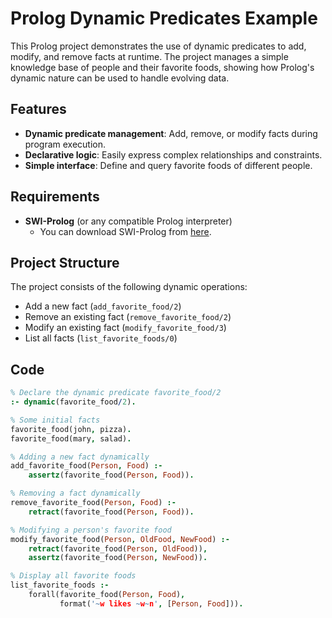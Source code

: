 # Prolog Dynamic Predicates Example

This Prolog project demonstrates the use of dynamic predicates to add, modify, and remove facts at runtime. The project manages a simple knowledge base of people and their favorite foods, showing how Prolog's dynamic nature can be used to handle evolving data.

## Features

- **Dynamic predicate management**: Add, remove, or modify facts during program execution.
- **Declarative logic**: Easily express complex relationships and constraints.
- **Simple interface**: Define and query favorite foods of different people.

## Requirements

- **SWI-Prolog** (or any compatible Prolog interpreter)
  - You can download SWI-Prolog from [here](https://www.swi-prolog.org/Download.html).

## Project Structure

The project consists of the following dynamic operations:

- Add a new fact (`add_favorite_food/2`)
- Remove an existing fact (`remove_favorite_food/2`)
- Modify an existing fact (`modify_favorite_food/3`)
- List all facts (`list_favorite_foods/0`)

## Code

```prolog
% Declare the dynamic predicate favorite_food/2
:- dynamic(favorite_food/2).

% Some initial facts
favorite_food(john, pizza).
favorite_food(mary, salad).

% Adding a new fact dynamically
add_favorite_food(Person, Food) :-
    assertz(favorite_food(Person, Food)).

% Removing a fact dynamically
remove_favorite_food(Person, Food) :-
    retract(favorite_food(Person, Food)).

% Modifying a person's favorite food
modify_favorite_food(Person, OldFood, NewFood) :-
    retract(favorite_food(Person, OldFood)),
    assertz(favorite_food(Person, NewFood)).

% Display all favorite foods
list_favorite_foods :-
    forall(favorite_food(Person, Food),
           format('~w likes ~w~n', [Person, Food])).
```
